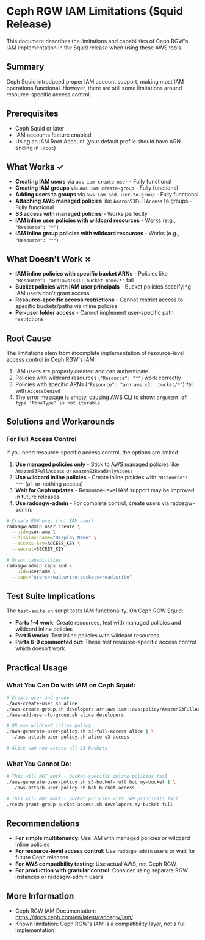 # Ceph RGW IAM Limitations (Squid Release)

This document describes the limitations and capabilities of Ceph RGW's IAM implementation in the Squid release when using these AWS tools.

## Summary

Ceph Squid introduced proper IAM account support, making most IAM operations functional. However, there are still some limitations around resource-specific access control.

## Prerequisites

- Ceph Squid or later
- IAM accounts feature enabled
- Using an IAM Root Account (your default profile should have ARN ending in `:root`)

## What Works ✓

- **Creating IAM users** via `aws iam create-user` - Fully functional
- **Creating IAM groups** via `aws iam create-group` - Fully functional
- **Adding users to groups** via `aws iam add-user-to-group` - Fully functional
- **Attaching AWS managed policies** like `AmazonS3FullAccess` to groups - Fully functional
- **S3 access with managed policies** - Works perfectly
- **IAM inline user policies with wildcard resources** - Works (e.g., `"Resource": "*"`)
- **IAM inline group policies with wildcard resources** - Works (e.g., `"Resource": "*"`)

## What Doesn't Work ✗

- **IAM inline policies with specific bucket ARNs** - Policies like `"Resource": "arn:aws:s3:::bucket-name/*"` fail
- **Bucket policies with IAM user principals** - Bucket policies specifying IAM users don't grant access
- **Resource-specific access restrictions** - Cannot restrict access to specific buckets/paths via inline policies
- **Per-user folder access** - Cannot implement user-specific path restrictions

## Root Cause

The limitations stem from incomplete implementation of resource-level access control in Ceph RGW's IAM:

1. IAM users are properly created and can authenticate
2. Policies with wildcard resources (`"Resource": "*"`) work correctly
3. Policies with specific ARNs (`"Resource": "arn:aws:s3:::bucket/*"`) fail with `AccessDenied`
4. The error message is empty, causing AWS CLI to show: `argument of type 'NoneType' is not iterable`

## Solutions and Workarounds

### For Full Access Control

If you need resource-specific access control, the options are limited:

1. **Use managed policies only** - Stick to AWS managed policies like `AmazonS3FullAccess` or `AmazonS3ReadOnlyAccess`
2. **Use wildcard inline policies** - Create inline policies with `"Resource": "*"` (all-or-nothing access)
3. **Wait for Ceph updates** - Resource-level IAM support may be improved in future releases
4. **Use radosgw-admin** - For complete control, create users via radosgw-admin:

```bash
# Create RGW user (not IAM user)
radosgw-admin user create \
  --uid=username \
  --display-name="Display Name" \
  --access-key=ACCESS_KEY \
  --secret=SECRET_KEY

# Grant capabilities
radosgw-admin caps add \
  --uid=username \
  --caps="users=read,write;buckets=read,write"
```

## Test Suite Implications

The `test-suite.sh` script tests IAM functionality. On Ceph RGW Squid:

- **Parts 1-4 work**: Create resources, test with managed policies and wildcard inline policies
- **Part 5 works**: Test inline policies with wildcard resources
- **Parts 6-9 commented out**: These test resource-specific access control which doesn't work

## Practical Usage

### What You Can Do with IAM on Ceph Squid:

```bash
# Create user and group
./aws-create-user.sh alice
./aws-create-group.sh developers arn:aws:iam::aws:policy/AmazonS3FullAccess
./aws-add-user-to-group.sh alice developers

# OR use wildcard inline policy
./aws-generate-user-policy.sh s3-full-access alice | \
  ./aws-attach-user-policy.sh alice s3-access -

# Alice can now access all S3 buckets
```

### What You Cannot Do:

```bash
# This will NOT work - bucket-specific inline policies fail
./aws-generate-user-policy.sh s3-bucket-full bob my-bucket | \
  ./aws-attach-user-policy.sh bob bucket-access -

# This will NOT work - bucket policies with IAM principals fail  
./ceph-grant-group-bucket-access.sh developers my-bucket full
```

## Recommendations

- **For simple multitenancy**: Use IAM with managed policies or wildcard inline policies
- **For resource-level access control**: Use `radosgw-admin` users or wait for future Ceph releases
- **For AWS compatibility testing**: Use actual AWS, not Ceph RGW
- **For production with granular control**: Consider using separate RGW instances or radosgw-admin users

## More Information

- Ceph RGW IAM Documentation: https://docs.ceph.com/en/latest/radosgw/iam/
- Known limitation: Ceph RGW's IAM is a compatibility layer, not a full implementation
